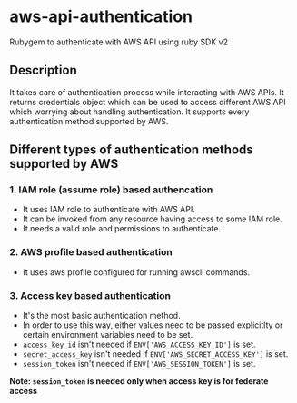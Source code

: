 # aws-api-authentication
Rubygem to authenticate with AWS API using ruby SDK v2

## Description
It takes care of authentication process while interacting with AWS APIs. It returns credentials object which can be used to access different AWS API which worrying about handling authentication. 
It supports every authentication method supported by AWS. 

## Different types of authentication methods supported by AWS

### 1. IAM role (assume role) based authencation
- It uses IAM role to authenticate with AWS API.
- It can be invoked from any resource having access to some IAM role.
- It needs a valid role and permissions to authenticate.

### 2. AWS profile based authentication
- It uses aws profile configured for running awscli commands.

### 3. Access key based authentication
- It's the most basic authentication method.
- In order to use this way, either values need to be passed explicitlty or certain environment variables need to be set.
- `access_key_id` isn't needed if `ENV['AWS_ACCESS_KEY_ID']` is set.
- `secret_access_key` isn't needed if `ENV['AWS_SECRET_ACCESS_KEY']` is set.
- `session_token` isn't needed if `ENV['AWS_SESSION_TOKEN']` is set.

**Note: `session_token` is needed only when access key is for federate access**
